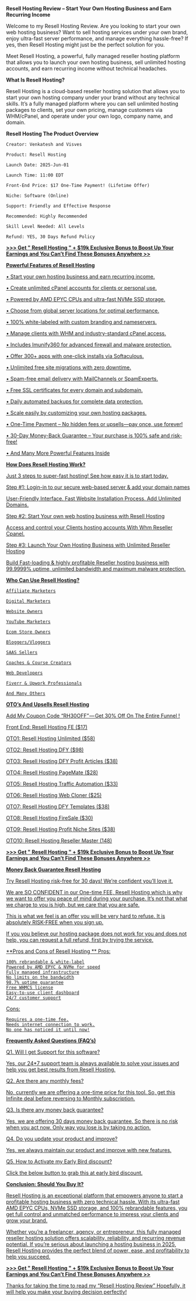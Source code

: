 **Resell Hosting Review – Start Your Own Hosting Business and Earn Recurring Income**

Welcome to my Resell Hosting Review. Are you looking to start your own web hosting business? Want to sell hosting services under your own brand, enjoy ultra-fast server performance, and manage everything hassle-free? If yes, then Resell Hosting might just be the perfect solution for you.

Meet Resell Hosting, a powerful, fully managed reseller hosting platform that allows you to launch your own hosting business, sell unlimited hosting accounts, and earn recurring income without technical headaches.

**What Is Resell Hosting?**

Resell Hosting is a cloud-based reseller hosting solution that allows you to start your own hosting company under your brand without any technical skills. It’s a fully managed platform where you can sell unlimited hosting packages to clients, set your own pricing, manage customers via WHM/cPanel, and operate under your own logo, company name, and domain.

**Resell Hosting The Product Overview**

    Creator: Venkatesh and Visves
    
    Product: Resell Hosting
    
    Launch Date: 2025-Jun-01
    
    Launch Time: 11:00 EDT
    
    Front-End Price: $17 One-Time Payment! (Lifetime Offer)
    
    Niche: Software (Online)
    
    Support: Friendly and Effective Response
    
    Recommended: Highly Recommended
    
    Skill Level Needed: All Levels
    
    Refund: YES, 30 Days Refund Policy

**<a href='https://www.jabreview.com/resell-hosting-review/'> >>> Get " Resell Hosting " + $19k Exclusive Bonus to Boost Up Your Earnings and You Can’t Find These Bonuses Anywhere >>**

**Powerful Features of Resell Hosting**

• Start your own hosting business and earn recurring income.

• Create unlimited cPanel accounts for clients or personal use.

• Powered by AMD EPYC CPUs and ultra-fast NVMe SSD storage.

• Choose from global server locations for optimal performance.

• 100% white-labeled with custom branding and nameservers.

• Manage clients with WHM and industry-standard cPanel access.

• Includes Imunify360 for advanced firewall and malware protection.

• Offer 300+ apps with one-click installs via Softaculous.

• Unlimited free site migrations with zero downtime.

• Spam-free email delivery with MailChannels or SpamExperts.

• Free SSL certificates for every domain and subdomain.

• Daily automated backups for complete data protection.

• Scale easily by customizing your own hosting packages.

• One-Time Payment – No hidden fees or upsells—pay once, use forever!

• 30-Day Money-Back Guarantee – Your purchase is 100% safe and risk-free!

• And Many More Powerful Features Inside

**How Does Resell Hosting Work?**

Just 3 steps to super-fast hosting! See how easy it is to start today.

Step #1: Login-in to our secure web-based server & add your domain names

User-Friendly Interface. Fast Website Installation Process. Add Unlimited Domains.

Step #2: Start Your own web hosting business with Resell Hosting

Access and control your Clients hosting accounts With Whm Reseller Cpanel.

Step #3: Launch Your Own Hosting Business with Unlimited Reseller Hosting

Build Fast-loading & highly profitable Reseller hosting business with 99.9999% uptime, unlimited bandwidth and maximum malware protection.

**Who Can Use Resell Hosting?**

    Affiliate Marketers
    
    Digital Marketers
    
    Website Owners
    
    YouTube Marketers
    
    Ecom Store Owners
    
    Bloggers/Vloggers
    
    SAAS Sellers
    
    Coaches & Course Creators
    
    Web Developers
    
    Fiverr & Upwork Professionals
    
    And Many Others

**OTO’s And Upsells Resell Hosting**

Add My Coupon Code “RH30OFF” — Get 30% Off On The Entire Funnel !

Front End: Resell Hosting FE ($17)

OTO1: Resell Hosting Unlimited ($58)

OTO2: Resell Hosting DFY ($98)

OTO3: Resell Hosting DFY Profit Articles ($38)

OTO4: Resell Hosting PageMate ($28)

OTO5: Resell Hosting Traffic Automation ($33)

OTO6: Resell Hosting Web Cloner ($25)

OTO7: Resell Hosting DFY Templates ($38)

OTO8: Resell Hosting FireSale ($30)

OTO9: Resell Hosting Profit Niche Sites ($38)

OTO10: Resell Hosting Reseller Master (148)

**<a href='https://www.jabreview.com/resell-hosting-review/'> >>> Get " Resell Hosting " + $19k Exclusive Bonus to Boost Up Your Earnings and You Can’t Find These Bonuses Anywhere >>**

**Money Back Guarantee Resell Hosting**

Try Resell Hosting risk-free for 30 days! We’re confident you’ll love it.

We are SO CONFIDENT in our One-time FEE, Resell Hosting which is why we want to offer you peace of mind during your purchase. It’s not that what we charge to you is high, but we care that you are safe.

This is what we feel is an offer you will be very hard to refuse. It is absolutely RISK-FREE when you sign up.

If you you believe our hosting package does not work for you and does not help, you can request a full refund, first by trying the service.

**Pros and Cons of Resell Hosting
**
Pros:

    100% rebrandable & white-label
    Powered by AMD EPYC & NVMe for speed
    Fully managed infrastructure
    No limits on the bandwidth
    98.7% uptime guarantee
    Free WHMCS license
    Easy-to-use client dashboard
    24/7 customer support

Cons:

    Requires a one-time fee.
    Needs internet connection to work.
    No one has noticed it until now!

**Frequently Asked Questions (FAQ’s)**

Q1. Will I get Support for this software?

Yes, our 24*7 support team is always available to solve your issues and help you get best results from Resell Hosting.

Q2. Are there any monthly fees?

No, currently we are offering a one-time price for this tool. So, get this Infinite deal before reversing to Monthly subscription.

Q3. Is there any money back guarantee?

Yes, we are offering 30 days money back guarantee. So there is no risk when you act now. Only way you lose is by taking no action.

Q4. Do you update your product and improve?

Yes, we always maintain our product and improve with new features.

Q5. How to Activate my Early Bird discount?

Click the below button to grab this at early bird discount.

**Conclusion: Should You Buy It?**

Resell Hosting is an exceptional platform that empowers anyone to start a profitable hosting business with zero technical hassle. With its ultra-fast AMD EPYC CPUs, NVMe SSD storage, and 100% rebrandable features, you get full control and unmatched performance to impress your clients and grow your brand.

Whether you’re a freelancer, agency, or entrepreneur, this fully managed reseller hosting solution offers scalability, reliability, and recurring revenue potential. If you’re serious about launching a hosting business in 2025, Resell Hosting provides the perfect blend of power, ease, and profitability to help you succeed.

**<a href='https://www.jabreview.com/resell-hosting-review/'> >>> Get " Resell Hosting " + $19k Exclusive Bonus to Boost Up Your Earnings and You Can’t Find These Bonuses Anywhere >>**

Thanks for taking the time to read my “Resell Hosting Review” Hopefully, it will help you make your buying decision perfectly!
